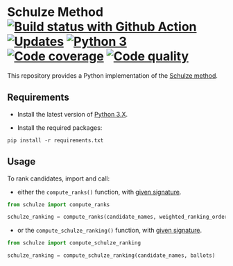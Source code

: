 # Schulze Method [![Build status with Github Action][build-image-action]][build-action] [![Updates][dependency-image]][pyup] [![Python 3][python3-image]][pyup] [![Code coverage][codecov-image]][codecov] [![Code quality][codacy-image]][codacy]

This repository provides a Python implementation of the [Schulze method](http://en.wikipedia.org/wiki/Schulze_method).

## Requirements

- Install the latest version of [Python 3.X](https://www.python.org/downloads/).

- Install the required packages:

```
pip install -r requirements.txt
```

## Usage

To rank candidates, import and call:

- either the `compute_ranks()` function, with [given signature](schulze.py#L90).

```python
from schulze import compute_ranks

schulze_ranking = compute_ranks(candidate_names, weighted_ranking_orders)
```

- or the `compute_schulze_ranking()` function, with [given signature](schulze.py#L106).

```python
from schulze import compute_schulze_ranking

schulze_ranking = compute_schulze_ranking(candidate_names, ballots)
```

<!-- Definitions -->

[build-action]: <https://github.com/woctezuma/schulze-method/actions>
[build-image-action]: <https://github.com/woctezuma/schulze-method/workflows/Python application/badge.svg?branch=master>

[pyup]: <https://pyup.io/repos/github/woctezuma/schulze-method/>
[dependency-image]: <https://pyup.io/repos/github/woctezuma/schulze-method/shield.svg>
[python3-image]: <https://pyup.io/repos/github/woctezuma/schulze-method/python-3-shield.svg>

[codecov]: <https://codecov.io/gh/woctezuma/schulze-method>
[codecov-image]: <https://codecov.io/gh/woctezuma/schulze-method/branch/master/graph/badge.svg>

[codacy]: <https://www.codacy.com/gh/woctezuma/schulze-method>
[codacy-image]: <https://api.codacy.com/project/badge/Grade/de8556d4681042c7ace2a1b95682be6b>
